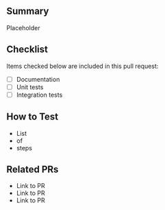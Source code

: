 ## Summary

Placeholder

## Checklist

Items checked below are included in this pull request:

- [ ] Documentation
- [ ] Unit tests
- [ ] Integration tests

## How to Test

- List
- of
- steps

## Related PRs

- Link to PR
- Link to PR
- Link to PR
